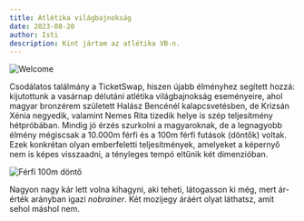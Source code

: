 ```yaml
---
title: Atlétika világbajnokság
date: 2023-08-20
author: Isti
description: Kint jártam az atlétika VB-n.
---
```

![Welcome](../images/atletika-welcome.jpg "Megérkezés")

Csodálatos találmány a TicketSwap, hiszen újabb élményhez segített hozzá: kijutottunk a vasárnap délutáni atlétika világbajnokság eseményeire, ahol magyar bronzérem született Halász Bencénél kalapcsvetésben, de Krizsán Xénia negyedik, valamint Nemes Rita tizedik helye is szép teljesítmény hétpróbában. Mindig jó érzés szurkolni a magyaroknak, de a legnagyobb élmény mégiscsak a 10.000m férfi és a 100m férfi futások (döntők) voltak. Ezek konkrétan olyan emberfeletti teljesítmények, amelyeket a képernyő nem is képes visszaadni, a tényleges tempó eltűnik két dimenzióban.

![Férfi 100m döntő](../images/atletika-100m-ferfi.jpg "Férfi 100m döntő")

Nagyon nagy kár lett volna kihagyni, aki teheti, látogasson ki még, mert ár-érték arányban igazi *nobrainer*. Két mozijegy áráért olyat láthatsz, amit sehol máshol nem.

